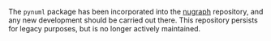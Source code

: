 The `pynuml` package has been incorporated into the [nugraph](github.com/nugraph/nugraph) repository, and any new development should be carried out there. This repository persists for legacy purposes, but is no longer actively maintained.

